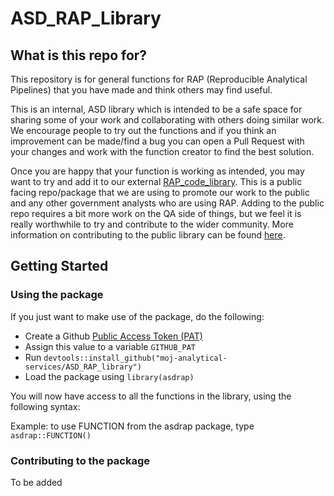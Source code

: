 # ASD_RAP_Library

## What is this repo for?

This repository is for general functions for RAP (Reproducible Analytical Pipelines) that you have made and think others may find useful. 

This is an internal, ASD library which is intended to be a safe space for sharing some of your work and collaborating with others doing similar work. We encourage people to try out the functions and if you think an improvement can be made/find a bug you can open a Pull Request with your changes and work with the function creator to find the best solution.

Once you are happy that your function is working as intended, you may want to try and add it to our external [RAP_code_library](https://github.com/moj-analytical-services/RAP_code_library). This is a public facing repo/package that we are using to promote our work to the public and any other government analysts who are using RAP. Adding to the public repo requires a bit more work on the QA side of things, but we feel it is really worthwhile to try and contribute to the wider community. More information on contributing to the public library can be found [here](https://github.com/moj-analytical-services/RAP_code_library/blob/master/vignettes/How_to_contribute.Rmd).

## Getting Started

### Using the package

If you just want to make use of the package, do the following:

* Create a Github [Public Access Token (PAT)](https://help.github.com/articles/creating-a-personal-access-token-for-the-command-line/)
* Assign this value to a variable `GITHUB_PAT`
* Run `devtools::install_github("moj-analytical-services/ASD_RAP_library")`
* Load the package using `library(asdrap)`

You will now have access to all the functions in the library, using the following syntax:

Example: to use FUNCTION from the asdrap package, type `asdrap::FUNCTION()`

### Contributing to the package

To be added
